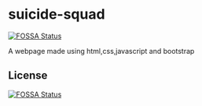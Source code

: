 # suicide-squad
[![FOSSA Status](https://app.fossa.com/api/projects/git%2Bgithub.com%2Fshubhdeeprajput%2Fxploitfree.svg?type=shield)](https://app.fossa.com/projects/git%2Bgithub.com%2Fshubhdeeprajput%2Fxploitfree?ref=badge_shield)

A webpage made using html,css,javascript and bootstrap


## License
[![FOSSA Status](https://app.fossa.com/api/projects/git%2Bgithub.com%2Fshubhdeeprajput%2Fxploitfree.svg?type=large)](https://app.fossa.com/projects/git%2Bgithub.com%2Fshubhdeeprajput%2Fxploitfree?ref=badge_large)